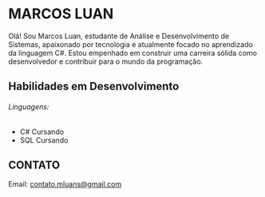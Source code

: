 # MARCOS LUAN 

Olá! Sou Marcos Luan, estudante de Análise e Desenvolvimento de Sistemas, apaixonado por tecnologia e atualmente focado no aprendizado da linguagem C#. Estou empenhado em construir uma carreira sólida como desenvolvedor e contribuir para o mundo da programação.

## Habilidades em Desenvolvimento

###### Linguagens: 

- C#  Cursando
- SQL  Cursando

## CONTATO
Email: contato.mluans@gmail.com
